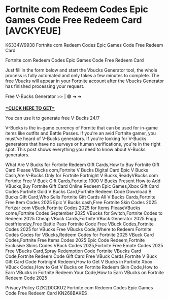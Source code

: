 # Fortnite com Redeem Codes Epic Games Code Free Redeem Card [AVCKYEUE]

K6334W9938 Fortnite com Redeem Codes Epic Games Code Free Redeem Card

Fortnite com Redeem Codes Epic Games Code Free Redeem Card

Just fill in the form below and start the Vbucks Generator tool, the whole process is fully automated and only takes a few minutes to complete. The free Vbucks will appear in your Fortnite account after the Vbucks Generator has finished processing your request. 

Free V-Bucks Generator >> | 🟢 ➜ ➜ 

**[=CLICK HERE TO GET=](https://www.google.com/url?q=https%3A%2F%2Fappbitly.com%2FjHeMV)**

You can use it to generate free V-Bucks 24/7

V-Bucks is the in-game currency of Fornite that can be used for in-game items like outfits and Battle Passes. If you're an avid Fortnite gamer, you must've heard of V-Bucks generators. If you're looking for V-Bucks generators that have no surveys or human verifications, you're in the right spot. This post shows everything you need to know about V-Bucks generators. 

What Are V Bucks for Fortnite Redeem Gift Cards,How to Buy Fortnite Gift Card Please VBucks com,Fortnite V Bucks Digital Card Epic V Bucks Cash,Are V-Bucks Only for Fortnite Fortnight V Bucks,ReadyVBucks com Fortnite Free V Buck Gift Cards,Fortnite 1000 V Bucks Present How to Add VBucks,Buy Fortnite Gift Card Online Redeem Epic Games,Xbox Gift Card Codes Fortnite Gold V Bucks Card,Fortnite Redeem Code Download B Bucks Gift Card,Who Sells Fortnite Gift Cards All V Bucks Cards,Fortnite Free Item Codes 2025 Epic V Bucks cash,Free Fortnite Skin Codes 2025 Fortzar com VBuck,Fortnite Codes 2025 for Items PleaseVBucks come,Fortnite Codes September 2025 VBucks for Switch,Fortnite Codes to Redeem 2025 Cheap VBuck Cards,Fortnite VBuck Generator 2025 Fngg bestfriendzy,Free Battle Pass Fortnite Code Free VBuck Codes,Fortnite Codes 2025 for VBucks Free VBucks Code,Where to Redeem Fortnite Codes Codes for VBucks,Redeem Codes for Fortnite 2025 VBuck Card Codes,Fortnite Free Items Codes 2025 Epic Code Redeem,Fortnite Exclusive Skins Codes VBuck Codes 2025,Fortnite Free Emote Codes 2025 Free VBucks Card,Spray Redemption Code Fortnite VBucks Card Code,Fortnite Redeem Code Gift Card Free VBuck Cards,Fortnite V Buck Gift Card Code Fortnight Redeem,How to Get V Bucks in Fortnite Xbox VBuck Codes,How to Get V Bucks on Fortnite Redeem Skin Code,How to Earn VBucks in Fortnite Redeem Your Code,How to Earn VBucks on Fortnite Redeem Code 2025

Privacy Policy GZK2D0CKU2 Fortnite com Redeem Codes Epic Games Code Free Redeem Card KN268BAKES

